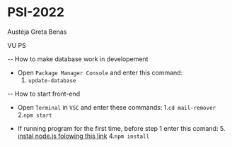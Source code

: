 ﻿# PSI-2022

Austėja
Greta
Benas

VU PS

-- How to make database work in developement

- Open `Package Manager Console` and enter this command:
    1. `update-database`


-- How to start front-end

- Open `Terminal` in `VSC` and enter these commands:
    1.`cd mail-remover`
    2.`npm start`

- If running program for the first time, before step 1 enter this comand:
    5. [instal node.js folowing this link](https://nodejs.org/en/download/)
    4.`npm install`
